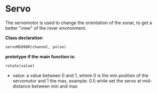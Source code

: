 # Servo

The servomotor is used to change the orientation of the sonar, to get a better
"view" of the rover environment.

**Class declaration**
```python
servoMG996R(channel, pulse)
```

**prototype if the main function is:**
```python
rotate(value)
```
* value: a value between 0 and 1, where 0 is the min position of the servomotor 
	and 1 the max, example: 0.5 while set the servo at mid-distance between 
	min and max
